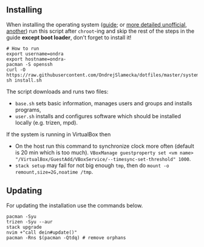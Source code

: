 Installing
----------

When installing the operating system
([guide](https://wiki.archlinux.org/index.php/installation_guide); or
[more detailed unofficial](https://github.com/maximbaz/dotfiles/blob/master/INSTALL_ARCH.md),
[another](https://gist.github.com/huntrar/e42aee630bee3295b2c671d098c81268)) run
this script after `chroot`-ing and skip the rest of the steps in the guide
**except boot loader**, don't forget to install it!

    # How to run
    export username=ondra
    export hostname=ondra-
    pacman -S openssh
    curl -O https://raw.githubusercontent.com/OndrejSlamecka/dotfiles/master/system_install/install.sh
    sh install.sh

The script downloads and runs two files:

* `base.sh` sets basic information, manages users and groups and installs programs,
* `user.sh` installs and configures software which should be installed
  locally (e.g. trizen, mpd).


If the system is running in VirtualBox then

* On the host run this command to synchronize clock more often (default is 20 min which is too much). `VBoxManage guestproperty set <vm name> "/VirtualBox/GuestAdd/VBoxService/--timesync-set-threshold" 1000`.
* `stack setup` may fail for not big enough `tmp`, then do `mount -o remount,size=2G,noatime /tmp`.


Updating
--------

For updating the installation use the commands below.

    pacman -Syu
    trizen -Syu --aur
    stack upgrade
    nvim +"call dein#update()"
    pacman -Rns $(pacman -Qtdq) # remove orphans

